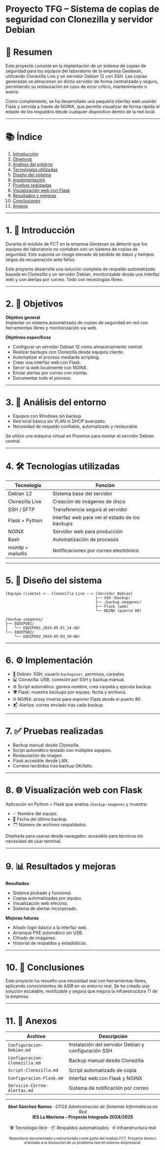 # Proyecto TFG – Sistema de copias de seguridad con Clonezilla y servidor Debian

# 📌 Resumen

Este proyecto consiste en la implantación de un sistema de copias de seguridad para los equipos del laboratorio de la empresa Geotexan, utilizando Clonezilla Live y un servidor Debian 12 con SSH. Las copias generadas se almacenan en dicho servidor de forma centralizada y segura, permitiendo su restauración en caso de error crítico, mantenimiento o avería.

Como complemento, se ha desarrollado una pequeña interfaz web usando Flask y servida a través de NGINX, que permite visualizar de forma rápida el estado de los respaldos desde cualquier dispositivo dentro de la red local.

---

# 📚 Índice

1. [Introducción](#1-introducción)  
2. [Objetivos](#2-objetivos)  
3. [Análisis del entorno](#3-análisis-del-entorno)  
4. [Tecnologías utilizadas](#4-tecnologías-utilizadas)  
5. [Diseño del sistema](#5-diseño-del-sistema)  
6. [Implementación](#6-implementación)  
7. [Pruebas realizadas](#7-pruebas-realizadas)  
8. [Visualización web con Flask](#8-visualización-web-con-flask)  
9. [Resultados y mejoras](#9-resultados-y-mejoras)  
10. [Conclusiones](#10-conclusiones)  
11. [Anexos](#11-anexos)

---

# 1. 📘 Introducción

Durante el módulo de FCT en la empresa Geotexan se detectó que los equipos del laboratorio no contaban con un sistema de copias de seguridad. Esto suponía un riesgo elevado de pérdida de datos y tiempos largos de recuperación ante fallos.

Este proyecto desarrolla una solución completa de respaldo automatizado basada en Clonezilla y un servidor Debian, monitorizable desde una interfaz web y con alertas por correo. Todo con tecnologías libres.

---

# 2. 🎯 Objetivos

**Objetivo general**  
Implantar un sistema automatizado de copias de seguridad en red con herramientas libres y monitorización vía web.

**Objetivos específicos**  
- Configurar un servidor Debian 12 como almacenamiento central.
- Realizar backups con Clonezilla desde equipos cliente.
- Automatizar el proceso mediante scripting.
- Crear una interfaz web con Flask.
- Servir la web localmente con NGINX.
- Enviar alertas por correo con msmtp.
- Documentar todo el proceso.

---

# 3. 🧩 Análisis del entorno

- Equipos con Windows sin backup.
- Red local básica sin VLAN ni DHCP avanzado.
- Necesidad de respaldo confiable, automatizado y restaurable.

Se utilizó una máquina virtual en Proxmox para montar el servidor Debian central.

---

# 4. 🛠️ Tecnologías utilizadas

| Tecnología        | Función                                               |
|-------------------|--------------------------------------------------------|
| Debian 12         | Sistema base del servidor                             |
| Clonezilla Live   | Creación de imágenes de disco                         |
| SSH / SFTP        | Transferencia segura al servidor                      |
| Flask + Python    | Interfaz web para ver el estado de los backups        |
| NGINX             | Servidor web para producción                          |
| Bash              | Automatización de procesos                            |
| msmtp + mailutils | Notificaciones por correo electrónico                 |

---

# 5. 🧱 Diseño del sistema

```plaintext
[Equipo cliente] <-- Clonezilla Live --> [Servidor Debian]
                                         ├── SSH (backup)
                                         ├── /backup-imagenes/
                                         ├── Flask (web)
                                         └── NGINX (puerto 80)
```

```plaintext
/backup-imagenes/
├── EQUIPO01/
│   └── EQUIPO01_2024-05-01_14-30/
└── EQUIPO02/
    └── EQUIPO02_2024-05-03_10-00/
```

---

# 6. ⚙️ Implementación

- 🔧 Debian: SSH, usuario `backupuser`, permisos, carpetas.
- 💻 Clonezilla: USB, conexión por SSH y backup manual.
- ⚙️ Script automático: genera nombre, crea carpeta y ejecuta backup.
- 🌍 Flask: muestra backups por equipo, fecha y archivos.
- 🌐 NGINX: proxy inverso para exponer Flask desde el puerto 80.
- 📬 Alertas: correo enviado tras cada backup.

---

# 7. ✅ Pruebas realizadas

- Backup manual desde Clonezilla.
- Script automático testado con múltiples equipos.
- Restauración de imagen.
- Flask accesible desde LAN.
- Correos recibidos tras backup OK/fallo.

---

# 8. 🌐 Visualización web con Flask

Aplicación en Python + Flask que analiza `/backup-imagenes` y muestra:

- ✅ Nombre del equipo.
- 📅 Fecha del último backup.
- 🗂️ Número de archivos respaldados.

Diseñada para usarse desde navegador, accesible para técnicos sin necesidad de usar terminal.

---

# 9. 📊 Resultados y mejoras

**Resultados**  
- Sistema probado y funcional.
- Copias automatizadas por equipo.
- Visualización web efectiva.
- Sistema de alertas incorporado.

**Mejoras futuras**  
- Añadir login básico a la interfaz web.
- Arranque PXE automático sin USB.
- Cifrado de imágenes.
- Historial de respaldos y estadísticas.

---

# 10. 🧠 Conclusiones

Este proyecto ha resuelto una necesidad real con herramientas libres, aplicando conocimientos de ASIR en un entorno real. Se ha creado una solución escalable, reutilizable y segura que mejora la infraestructura TI de la empresa.

---

# 11. 📎 Anexos

| Archivo                       | Descripción                                        |
|------------------------------|----------------------------------------------------|
| `Configuracion-Debian.md`    | Instalación del servidor Debian y configuración SSH |
| `Configuracion-Clonezilla.md`| Backup manual desde Clonezilla                     |
| `Script-Clonezilla.md`       | Script automatizado de copia                       |
| `Configuracion-Flask.md`     | Interfaz web con Flask y NGINX                     |
| `Servicio-Correo-Alertas.md` | Sistema de notificación por correo                 |

---

<p align="center">
  <strong>Abel Sánchez Ramos</strong>  
  · <em>CFGS Administración de Sistemas Informáticos en Red</em>  
  <br>
  <strong>IES La Marisma – Proyecto Integrado 2024/2025</strong>
  <br><br>
  🛠️ Tecnología libre · 📦 Respaldos automatizados · 🌐 Infraestructura real  
</p>

<p align="center">
  <sub>Repositorio documentado y estructurado como parte del módulo FCT. Proyecto técnico orientado a la resolución de un problema real en entorno empresarial.</sub>
</p>
